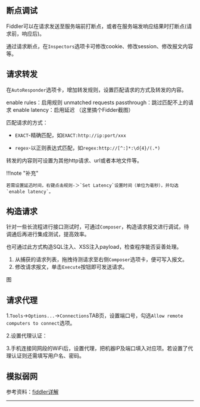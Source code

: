 ## 断点调试

Fiddler可以在请求发送至服务端前打断点，或者在服务端发响应结果时打断点(请求前，响应后)。

通过请求断点，在`Inspectors`选项卡可修改cookie、修改session、修改报文内容等。

## 请求转发

在`AutoResponder`选项卡，增加转发规则，设置匹配请求的方式及转发的内容。

enable rules：启用规则
unmatched requests passthrough：跳过匹配不上的请求
enable latency：启用延迟
（这里搞个Fidder截图）

匹配请求的方式：

*  `EXACT`-精确匹配，如`EXACT:http://ip:port/xxx`

*  `regex`-以正则表达式匹配，如`regex:http://[^:]*:\d{4}/(.*)`

转发的内容则可设置为其他http请求、url或者本地文件等。

!!!note "补充"

	若需设置延迅时间，右键点击规则-＞`Set Latency`设置时间（单位为毫秒），并勾选`enable latency`。

## 构造请求

针对一些长流程进行接口测试时，可通过`Composer`，构造请求报文进行调试，待调通后再进行集成测试，提高效率。

也可通过此方式构造SQL注入、XSS注入payload，检查程序能否妥善处理。

1. 从捕获的请求列表，拖拽待测请求至右侧`Composer`选项卡，便可写入报文。
2. 修改请求报文，单击`Execute`按钮即可发送请求。

图

## 请求代理

1.`Tools`->`Options...`->`Connections`TAB页，设置端口号，勾选`Allow remote computers to connect`选项。

2.设置代理认证：

3.手机连接同网段的WiFi后，设置代理，把机器IP及端口填入对应项。若设置了代理认证则还需填写用户名、密码。

## 模拟弱网

参考资料：[fiddler详解](https://www.cnblogs.com/cty136/p/11479142.html)

---
